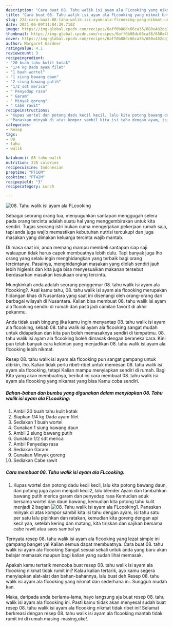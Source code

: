 ```yaml
---
description: "Cara buat 08. Tahu walik isi ayam ala FLcooking yang nikmat Untuk Jualan"
title: "Cara buat 08. Tahu walik isi ayam ala FLcooking yang nikmat Untuk Jualan"
slug: 224-cara-buat-08-tahu-walik-isi-ayam-ala-flcooking-yang-nikmat-untuk-jualan
date: 2021-06-09T11:04:39.710Z
image: https://img-global.cpcdn.com/recipes/6aff0b08dc66ca36/680x482cq70/08-tahu-walik-isi-ayam-ala-flcooking-foto-resep-utama.jpg
thumbnail: https://img-global.cpcdn.com/recipes/6aff0b08dc66ca36/680x482cq70/08-tahu-walik-isi-ayam-ala-flcooking-foto-resep-utama.jpg
cover: https://img-global.cpcdn.com/recipes/6aff0b08dc66ca36/680x482cq70/08-tahu-walik-isi-ayam-ala-flcooking-foto-resep-utama.jpg
author: Margaret Gardner
ratingvalue: 4.1
reviewcount: 3
recipeingredient:
- "20 buah tahu kulit kotak"
- "1/4 kg Dada ayam filet"
- "1 buah wortel"
- "1 siung bawang daun"
- "2 siung bawang putih"
- "1/2 sdt merica"
- " Penyedap rasa"
- " Garam"
- " Minyak goreng"
- " Cabe rawit"
recipeinstructions:
- "Kupas wortel dan potong dadu kecil kecil, lalu kita potong bawang daun, dan potong juga ayam menjadi kecil2, lalu blender Ayam dan tambahkan bawang putih merica garam dan penyedap rasa Kemudian aduk bersama wortel dan daun bawang, kemudian kita potong tahu kulit menjadi 2 bagian"
- "Panaskan minyak di atas kompor sambil kita isi tahu dengan ayam, isi tahu satu per satu lalu pipihkan dan ratakan, kemudian kita goreng dengan api kecil yaa, setelah kering dan matang, kita tiriskan dan sajikan bersama cabe rawit atau saos sambal ya"
categories:
- Resep
tags:
- 08
- tahu
- walik

katakunci: 08 tahu walik 
nutrition: 226 calories
recipecuisine: Indonesian
preptime: "PT16M"
cooktime: "PT42M"
recipeyield: "3"
recipecategory: Lunch

---
```



![08. Tahu walik isi ayam ala FLcooking](https://img-global.cpcdn.com/recipes/6aff0b08dc66ca36/680x482cq70/08-tahu-walik-isi-ayam-ala-flcooking-foto-resep-utama.jpg)

Sebagai seorang orang tua, menyuguhkan santapan menggugah selera pada orang tercinta adalah suatu hal yang menggembirakan untuk kita sendiri. Tugas seorang istri bukan cuma mengerjakan pekerjaan rumah saja, tapi anda juga wajib memastikan kebutuhan nutrisi tercukupi dan juga masakan yang dimakan keluarga tercinta wajib mantab.

Di masa  saat ini, anda memang mampu membeli santapan siap saji walaupun tidak harus capek membuatnya lebih dulu. Tapi banyak juga lho orang yang selalu ingin menghidangkan yang terbaik bagi orang tercintanya. Pasalnya, menghidangkan masakan yang diolah sendiri jauh lebih higienis dan kita juga bisa menyesuaikan makanan tersebut berdasarkan masakan kesukaan orang tercinta. 



Mungkinkah anda adalah seorang penggemar 08. tahu walik isi ayam ala flcooking?. Asal kamu tahu, 08. tahu walik isi ayam ala flcooking merupakan hidangan khas di Nusantara yang saat ini disenangi oleh orang-orang dari berbagai wilayah di Nusantara. Kalian bisa membuat 08. tahu walik isi ayam ala flcooking sendiri di rumah dan pasti jadi camilan favorit di akhir pekanmu.

Anda tidak usah bingung jika kamu ingin menyantap 08. tahu walik isi ayam ala flcooking, sebab 08. tahu walik isi ayam ala flcooking sangat mudah untuk didapatkan dan kita pun boleh memasaknya sendiri di tempatmu. 08. tahu walik isi ayam ala flcooking boleh dimasak dengan beraneka cara. Kini pun telah banyak cara kekinian yang menjadikan 08. tahu walik isi ayam ala flcooking lebih nikmat.

Resep 08. tahu walik isi ayam ala flcooking pun sangat gampang untuk dibikin, lho. Kalian tidak perlu ribet-ribet untuk memesan 08. tahu walik isi ayam ala flcooking, tetapi Kalian mampu menyiapkan sendiri di rumah. Bagi Kita yang akan membuatnya, berikut ini cara membuat 08. tahu walik isi ayam ala flcooking yang nikamat yang bisa Kamu coba sendiri.

<!--inarticleads1-->

##### Bahan-bahan dan bumbu yang digunakan dalam menyiapkan 08. Tahu walik isi ayam ala FLcooking:

1. Ambil 20 buah tahu kulit kotak
1. Siapkan 1/4 kg Dada ayam filet
1. Sediakan 1 buah wortel
1. Gunakan 1 siung bawang daun
1. Ambil 2 siung bawang putih
1. Gunakan 1/2 sdt merica
1. Ambil  Penyedap rasa
1. Sediakan  Garam
1. Gunakan  Minyak goreng
1. Sediakan  Cabe rawit




<!--inarticleads2-->

##### Cara membuat 08. Tahu walik isi ayam ala FLcooking:

1. Kupas wortel dan potong dadu kecil kecil, lalu kita potong bawang daun, dan potong juga ayam menjadi kecil2, lalu blender Ayam dan tambahkan bawang putih merica garam dan penyedap rasa Kemudian aduk bersama wortel dan daun bawang, kemudian kita potong tahu kulit menjadi 2 bagian
<img src="https://img-global.cpcdn.com/steps/65605d66ccff1be0/160x128cq70/08-tahu-walik-isi-ayam-ala-flcooking-langkah-memasak-1-foto.jpg" alt="08. Tahu walik isi ayam ala FLcooking">1. Panaskan minyak di atas kompor sambil kita isi tahu dengan ayam, isi tahu satu per satu lalu pipihkan dan ratakan, kemudian kita goreng dengan api kecil yaa, setelah kering dan matang, kita tiriskan dan sajikan bersama cabe rawit atau saos sambal ya




Ternyata resep 08. tahu walik isi ayam ala flcooking yang lezat simple ini gampang banget ya! Kalian semua dapat membuatnya. Cara buat 08. tahu walik isi ayam ala flcooking Sangat sesuai sekali untuk anda yang baru akan belajar memasak maupun bagi kalian yang sudah lihai memasak.

Apakah kamu tertarik mencoba buat resep 08. tahu walik isi ayam ala flcooking nikmat tidak rumit ini? Kalau kalian tertarik, ayo kamu segera menyiapkan alat-alat dan bahan-bahannya, lalu buat deh Resep 08. tahu walik isi ayam ala flcooking yang nikmat dan sederhana ini. Sungguh mudah kan. 

Maka, daripada anda berlama-lama, hayo langsung aja buat resep 08. tahu walik isi ayam ala flcooking ini. Pasti kamu tiidak akan menyesal sudah buat resep 08. tahu walik isi ayam ala flcooking nikmat tidak ribet ini! Selamat berkreasi dengan resep 08. tahu walik isi ayam ala flcooking mantab tidak rumit ini di rumah masing-masing,oke!.

